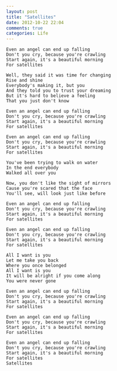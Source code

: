 ```yaml
---
layout: post
title: "Satellites"
date: 2012-10-22 22:04
comments: true
categories: Life
---
```

    Even an angel can end up falling
    Don't you cry, because you're crawling
    Start again, it's a beautiful morning
    For satellites

    Well, they said it was time for changing
    Rise and shine
    Everybody's making it, but you
    And they told you to trust your dreaming
    But it's hard to believe a feeling
    That you just don't know

    Even an angel can end up falling
    Don't you cry, because you're crawling
    Start again, it's a beautiful morning
    For satellites

    Even an angel can end up falling
    Don't you cry, because you're crawling
    Start again, it's a beautiful morning
    For satellites

    You've been trying to walk on water
    In the end everybody
    Walked all over you

    Now, you don't like the sight of mirrors
    Cause you're scared that the face
    You'll see, will look just like before

    Even an angel can end up falling
    Don't you cry, because you're crawling
    Start again, it's a beautiful morning
    For satellites

    Even an angel can end up falling
    Don't you cry, because you're crawling
    Start again, it's a beautiful morning
    For satellites

    All I want is you
    Let me take you back
    Where you once belonged
    All I want is you
    It will be alright if you come along
    You were never gone

    Even an angel can end up falling
    Don't you cry, because you're crawling
    Start again, it's a beautiful morning
    For satellites

    Even an angel can end up falling
    Don't you cry, because you're crawling
    Start again, it's a beautiful morning
    For satellites

    Even an angel can end up falling
    Don't you cry, because you're crawling
    Start again, it's a beautiful morning
    For satellites
    Satellites
